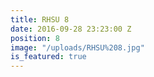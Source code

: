 ```yaml
---
title: RHSU 8
date: 2016-09-28 23:23:00 Z
position: 8
image: "/uploads/RHSU%208.jpg"
is_featured: true
---
```


